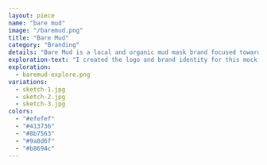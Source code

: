 ```yaml
---
layout: piece
name: "bare mud"
image: "/baremud.png"
title: "Bare Mud"
category: "Branding"
details: "Bare Mud is a local and organic mud mask brand focused towards both Men and Women. The logo was produced from the brand’s initials “BM”. Together the letters “B” and “M” form the abstract visual image of two females. In another perspective, the initials also represents a masculine face, where the horizontal “B” resembles a set of eyes, and the “M” acts as the mouth."
exploration-text: "I created the logo and brand identity for this mock company. I utilized the initials and transformed it into a visual feature which can now be used and placed on any packaging and products."
exploration:
  - baremud-explore.png
variations:
  - sketch-1.jpg
  - sketch-2.jpg
  - sketch-3.jpg
colors:
  - "#efefef"
  - "#413736"
  - "#8b7563"
  - "#9a8d6f"
  - "#b8694c"
---
```

